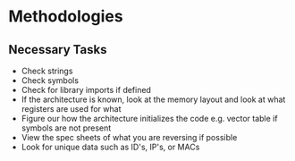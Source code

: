 # Methodologies

## Necessary Tasks

* Check strings&#x20;
* Check symbols
* Check for library imports if defined
* If the architecture is known, look at the memory layout and look at what registers are used for what
* Figure our how the architecture initializes the code e.g. vector table if symbols are not present
* View the spec sheets of what you are reversing if possible
* Look for unique data such as ID's, IP's, or MACs
